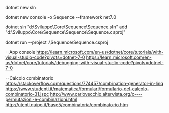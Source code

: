 
dotnet new sln

dotnet new console -o Sequence --framework net7.0

dotnet sln "d:\Sviluppo\Core\Sequence\Sequence.sln" add "d:\Sviluppo\Core\Sequence\Sequence\Sequence.csproj"

dotnet run --project .\Sequence\Sequence.csproj

--App console
https://learn.microsoft.com/en-us/dotnet/core/tutorials/with-visual-studio-code?pivots=dotnet-7-0
https://learn.microsoft.com/en-us/dotnet/core/tutorials/debugging-with-visual-studio-code?pivots=dotnet-7-0

--Calcolo combinatorio
https://stackoverflow.com/questions/774457/combination-generator-in-linq
https://www.studenti.it/matematica/formulari/formulario-del-calcolo-combinatorio-31.jspc
http://www.carlovecchio.altervista.org/c----permutazioni-e-combinazioni.html
http://utenti.quipo.it/base5/combinatoria/combinatorio.htm